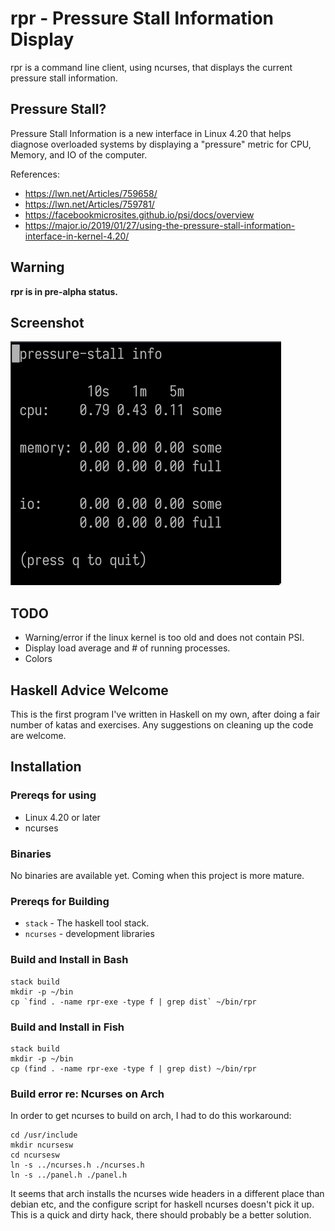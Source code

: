 # rpr - Pressure Stall Information Display

rpr is a command line client, using ncurses, that displays the current
pressure stall information.

## Pressure Stall?

Pressure Stall Information is a new interface in Linux 4.20 that helps
diagnose overloaded systems by displaying a "pressure" metric for CPU,
Memory, and IO of the computer.

References:

* https://lwn.net/Articles/759658/
* https://lwn.net/Articles/759781/
* https://facebookmicrosites.github.io/psi/docs/overview
* https://major.io/2019/01/27/using-the-pressure-stall-information-interface-in-kernel-4.20/

## Warning

**rpr is in pre-alpha status.**

## Screenshot

![Screenshot](/doc/rpr-screenshot-2019-02-26.png?raw=true "Screenshot")

## TODO

* Warning/error if the linux kernel is too old and does not contain PSI.
* Display load average and # of running processes.
* Colors

## Haskell Advice Welcome

This is the first program I've written in Haskell on my own, after doing
a fair number of katas and exercises.  Any suggestions on cleaning up
the code are welcome.

## Installation

### Prereqs for using

* Linux 4.20 or later
* ncurses

### Binaries

No binaries are available yet.  Coming when this project is more mature.

### Prereqs for Building

* `stack` - The haskell tool stack.
* `ncurses` - development libraries

### Build and Install in Bash
```
stack build
mkdir -p ~/bin
cp `find . -name rpr-exe -type f | grep dist` ~/bin/rpr
```

### Build and Install in Fish

```
stack build
mkdir -p ~/bin
cp (find . -name rpr-exe -type f | grep dist) ~/bin/rpr
```

### Build error re: Ncurses on Arch

In order to get ncurses to build on arch, I had to do this workaround:

```
cd /usr/include
mkdir ncursesw
cd ncursesw
ln -s ../ncurses.h ./ncurses.h
ln -s ../panel.h ./panel.h
```

It seems that arch installs the ncurses wide headers in a different place 
than debian etc, and the configure script for haskell ncurses doesn't pick
it up.  This is a quick and dirty hack, there should probably be a better solution.
